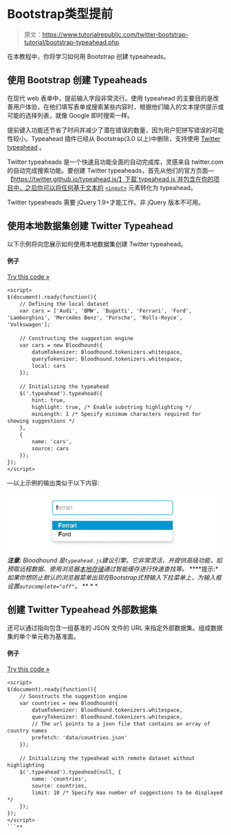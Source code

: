 # Bootstrap类型提前

> 原文：<https://www.tutorialrepublic.com/twitter-bootstrap-tutorial/bootstrap-typeahead.php>

在本教程中，你将学习如何用 Bootstrap 创建 typeaheads。

## 使用 Bootstrap 创建 Typeaheads

在现代 web 表单中，提前输入字段非常流行。使用 typeahead 的主要目的是改善用户体验，在他们填写表单或搜索某些内容时，根据他们输入的文本提供提示或可能的选择列表，就像 Google 即时搜索一样。

提前键入功能还节省了时间并减少了潜在错误的数量，因为用户犯拼写错误的可能性较小。Typeahead 插件已经从 Bootstrap(3.0 以上)中删除，支持使用 [Twitter typeahead](https://twitter.github.io/typeahead.js/) 。

Twitter typeaheads 是一个快速且功能全面的自动完成库，灵感来自 twitter.com 的自动完成搜索功能。要创建 Twitter typeaheads，首先从他们的官方页面—【https://twitter.github.io/typeahead.js/】下载`typeahead.js`并包含在你的项目中，之后你可以将任何基于文本的 [`<input>`](../html-reference/html-input-tag.php) 元素转化为 typeahead。

Twitter typeaheads 需要 jQuery 1.9+才能工作。非 jQuery 版本不可用。

## 使用本地数据集创建 Twitter Typeahead

以下示例将向您展示如何使用本地数据集创建 Twitter typeahead。

#### 例子

[Try this code »](../codelab.php?topic=bootstrap&file=typeahead-with-local-dataset "Try this code using online Editor")

```
<script>
$(document).ready(function(){
    // Defining the local dataset
    var cars = ['Audi', 'BMW', 'Bugatti', 'Ferrari', 'Ford', 'Lamborghini', 'Mercedes Benz', 'Porsche', 'Rolls-Royce', 'Volkswagen'];

    // Constructing the suggestion engine
    var cars = new Bloodhound({
        datumTokenizer: Bloodhound.tokenizers.whitespace,
        queryTokenizer: Bloodhound.tokenizers.whitespace,
        local: cars
    });

    // Initializing the typeahead
    $('.typeahead').typeahead({
        hint: true,
        highlight: true, /* Enable substring highlighting */
        minLength: 1 /* Specify minimum characters required for showing suggestions */
    },
    {
        name: 'cars',
        source: cars
    });
});
</script>
```

—以上示例的输出类似于以下内容:

[![Twitter Typeahead](img/16235655e6629a7ed86610655b7ab739.png)](../codelab.php?topic=bootstrap&file=typeahead-with-local-dataset)  ***注意:** Bloodhound 是`typeahead.js`建议引擎。它非常灵活，并提供高级功能，如预取远程数据、使用浏览器[本地存储](../html-tutorial/html5-web-storage.php)通过智能缓存进行快速查找等。*  ****提示:**如果你想防止默认的浏览器菜单出现在Bootstrap式预输入下拉菜单上，为输入框设置`autocomplete="off"`。*  ** * *

## 创建 Twitter Typeahead 外部数据集

还可以通过指向包含一组基准的 JSON 文件的 URL 来指定外部数据集。组成数据集的单个单元称为基准面。

#### 例子

[Try this code »](../codelab.php?topic=bootstrap&file=typeahead-with-external-dataset "Try this code using online Editor")

```
<script>
$(document).ready(function(){
    // Sonstructs the suggestion engine
    var countries = new Bloodhound({
        datumTokenizer: Bloodhound.tokenizers.whitespace,
        queryTokenizer: Bloodhound.tokenizers.whitespace,
        // The url points to a json file that contains an array of country names
        prefetch: 'data/countries.json'
    });

    // Initializing the typeahead with remote dataset without highlighting
    $('.typeahead').typeahead(null, {
        name: 'countries',
        source: countries,
        limit: 10 /* Specify max number of suggestions to be displayed */
    });
});
</script>
```**